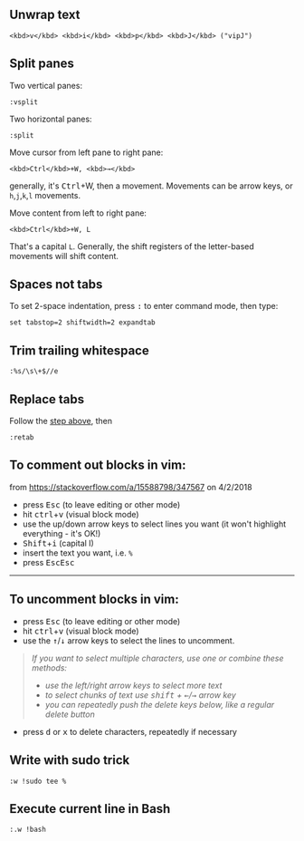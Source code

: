 ## Unwrap text

    <kbd>v</kbd> <kbd>i</kbd> <kbd>p</kbd> <kbd>J</kbd> ("vipJ")

## Split panes

Two vertical panes:

    :vsplit

Two horizontal panes:

    :split

Move cursor from left pane to right pane:

    <kbd>Ctrl</kbd>+W, <kbd>→</kbd>

generally, it's <kbd>Ctrl</kbd>+W, then a movement. Movements can be arrow keys,
or `h`,`j`,`k`,`l` movements.

Move content from left to right pane:

    <kbd>Ctrl</kbd>+W, L

That's a capital `L`. Generally, the shift registers of the letter-based
movements will shift content.

## Spaces not tabs

To set 2-space indentation, press <kbd>:</kbd> to enter command mode, then type:

    set tabstop=2 shiftwidth=2 expandtab

## Trim trailing whitespace

    :%s/\s\+$//e

## Replace tabs

Follow the [step above](#spaces-not-tabs), then

    :retab

## To comment out blocks in vim: ##

from https://stackoverflow.com/a/15588798/347567 on 4/2/2018

- press <kbd>Esc</kbd> (to leave editing or other mode)
- hit <kbd>ctrl</kbd>+<kbd>v</kbd> (visual block mode)
- use the up/down arrow keys to select lines you want (it won't highlight everything - it's OK!)
- <kbd>Shift</kbd>+<kbd>i</kbd> (capital I)
- insert the text you want, i.e. `% `
- press <kbd>Esc</kbd><kbd>Esc</kbd>

----------

## To uncomment blocks in vim: ##

- press <kbd>Esc</kbd> (to leave editing or other mode)
- hit <kbd>ctrl</kbd>+<kbd>v</kbd> (visual block mode)
- use the <kbd>↑</kbd>/<kbd>↓</kbd> arrow keys to select the lines to uncomment.
> *If you want to select multiple characters, use one or combine these methods:*
> - *use the left/right arrow keys to select more text*
> - *to select chunks of text use <kbd>shift</kbd> + <kbd>←</kbd>/<kbd>→</kbd> arrow key*
> - *you can repeatedly push the delete keys below, like a regular delete button*
- press <kbd>d</kbd> or <kbd>x</kbd> to delete characters, repeatedly if necessary

## Write with sudo trick

    :w !sudo tee %

## Execute current line in Bash

    :.w !bash
